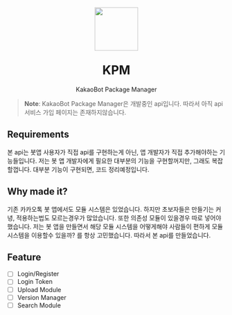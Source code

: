 <h1 align="center"><p align="center"><img src="https://mcna.xyz/kpm-logo.png" height="100px" width="100px" alt=""></p>KPM</h1>

<p align="center">
KakaoBot Package Manager
<br>
<a href="https://www.typescriptlang.org"><img src="https://img.shields.io/badge/TypeScript-007ACC?style=for-the-badge&logo=typescript&logoColor=white" alt=""></a>
</p>

> **Note**: KakaoBot Package Manager은 개발중인 api입니다. 따라서 아직 api서비스 가입 페이지는 존재하지않습니다.

## Requirements
본 api는 봇앱 사용자가 직접 api를 구현하는게 아닌, 앱 개발자가 직접 추가해야하는 기능들입니다.
저는 봇 앱 개발자에게 필요한 대부분의 기능을 구현할꺼지만, 그래도 복잡할껍니다. 대부분 기능이 구현되면, 코드 정리예정입니다.

## Why made it?
기존 카카오톡 봇 앱에서도 모듈 시스템은 있었습니다. 하지만 초보자들은 만들기는 커녕, 적용하는법도 모르는경우가 많았습니다.
또한 의존성 모듈이 있을경우 따로 넣어야 했습니다. 저는 봇 앱을 만들면서 해당 모듈 시스템을 어떻게해야 사람들이 편하게 모듈 시스템을 이용할수 있을까?
를 항상 고민했습니다. 따라서 본 api를 만들었습니다.

## Feature
- [ ] Login/Register
- [ ] Login Token
- [ ] Upload Module
- [ ] Version Manager
- [ ] Search Module